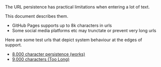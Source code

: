 The URL persistence has practical limitations when entering a lot of text.

This document describes them.

- GitHub Pages supports up to 8k characters in urls
- Some social media platforms etc may trunctate or prevent very long urls

Here are some test urls that depict system behaviour at the edges of support.

- [8,000 character persistence (works)](https://tznind.github.io/uw/cs.html?role=Crowded&debt_cnt=2&xp=0&character_level=1&move_face_adversity=1&move_assessment=1&move_get_involved=1&move_open_fire=1&move_launch_assault=1&move_patch_up=1&move_command=1&move_access=1&move_brace_for_impact=1&move_shields_up=1&move_wild_jump=1&move_cramped_quarters=1&move_acquisition=1&move_barter=1&fav_cnt=5&name=Smoth&player=Thomas&role2=Clandestine&a0_s=0&a1_s=0&a2_s=0&a3_s=0&a4_s=0&role3=Explorer&a5_s=0&a6_s=0&a7_s=0&a8_s=0&a9_s=0&role4=Evolved&move_evolvd=1&move_int=1&move_sur=1&takeFrom_evolvd_role=Psychic&takeFrom_evolvd_move=prob&move_prob=1&mettle=1&physique=2&influence=3&expertise=4&interface=5&debt0d=Field+notes+record+tactical+adjustments+made+during+salvage+operations+and+small-scale+boarding+actions.+Field+notes+record+tactical+adjustments+made+during+salvage+operations+and+small-scale+boarding+actions.+A+short+intelligence+brief+catalogs+trusted+contacts%2C+recent+asset+transfers%2C+and+disputed+claim+filings.+Technical+annotations+reference+energy+bleed+patterns+and+improvised+armor+retrofits+derived+from+scavenged+composites.+Technical+annotations+reference+energy+bleed+patterns.&debt1d=Technical+annotations+reference+energy+bleed+patterns+and+improvised+armor+retrofits+derived+from+scavenged+composites.+Field+notes+record+tactical+adjustments+made+during+salvage+operations+and+small-scale+boarding+actions.+Equipment+listings+cite+serial+numbers%2C+maintenance+windows%2C+and+the+tactical+rationale+for+experimental+mods.+Field+notes+record+tactical+adjustments+made+during+salvage+operations.&data-points=Equipment+listings+cite+serial+numbers%2C+maintenance+windows%2C+and+the+tactical+rationale+for+experimental+mods.+Medical+logs+note+the+use+of+nano-fibril+sutures+and+short-duration+sedation+for+field+triage.+Field+notes+record+tactical+adjustments+made+during+salvage+operations+and+small-scale+boarding+actions.+Field+notes+record+tactical+adjustments+made+during+salvage+operations+and+small-scale+boarding+actions.+Field.&equipment=Technical+annotations+reference+energy+bleed+patterns+and+improvised+armor+retrofits+derived+from+scavenged+composites.+Technical+annotations+reference+energy+bleed+patterns+and+improvised+armor+retrofits+derived+from+scavenged+composites.+Equipment+listings+cite+serial+numbers%2C+maintenance+windows%2C+and+the+tactical+rationale+for+experimental+mods.+Equipment+listings+cite.+High-density+capacitors+and+inertial+dampers.&fav0f=House%2BVesper&fav0d=Field+notes+record+tactical+adjustments+made+during+salvage+operations+and+small-scale+boarding+actions.+Equipment+listings+cite+serial+numbers%2C+maintenance+windows%2C+and+the+tactical+rationale+for+experimental+mods.+Technical+annotations+reference+energy+bleed+patterns+and+improvised+armor+retrofits+derived+from+scavenged+composites.+Equipment+listings+cite+serial+numbers%2C+maintenance+windows%2C+and+the.&fav1f=Northern%2BCorsair%2BCollective&fav1d=Medical+logs+note+the+use+of+nano-fibril+sutures+and+short-duration+sedation+for+field+triage.+Technical+annotations+reference+energy+bleed+patterns+and+improvised+armor+retrofits+derived+from+scavenged+composites.+Medical+logs+note+the+use+of+nano-fibril+sutures+and+short-duration+sedation+for+field+triage.+Equipment+listings+cite.&fav2f=Mercantile%2BSyndicate&fav2d=A+short+intelligence+brief+catalogs+trusted+contacts%2C+recent+asset+transfers%2C+and+disputed+claim+filings.+Field+notes+record+tactical+adjustments+made+during+salvage+operations+and+small-scale+boarding+actions.+Technical+annotations+reference+energy+bleed+patterns+and+improvised+armor+retrofits+derived+from+scavenged.&fav3f=Free%2BPort%2BLeague&fav3d=Medical+logs+note+the+use+of+nano-fibril+sutures+and+short-duration+sedation+for+field+triage.+A+short+intelligence+brief+catalogs+trusted+contacts%2C+recent+asset+transfers%2C+and+disputed+claim+filings.+A+short+intelligence+brief+catalogs+trusted+contacts%2C.&fav4f=Consortium%2Bof%2BSalt&fav4d=Technical+annotations+reference+energy+bleed+patterns+and+improvised+armor+retrofits+derived+from+scavenged+composites.+Technical+annotations+reference+energy+bleed+patterns+and+improvised+armor+retrofits+derived+from+scavenged+composites.+A+short.&pad=Field+annotation%3A+observed+thermal+signature+patterns+match+archival+salvage+runs%2C+suggesting+unauthorized+tapping+of+reactor+feeds+near+the+outer+rim.+Field+annotation%3A+observed+thermal+signature+patterns+match+archival+salvage+runs%2C+suggesting+unauthorized+tapping+of+reactor+feeds+near+the+outer+rim.+Field+annotation%3A+observed+thermal+signature+patterns+match+archival+salvage+runs%2C+suggesting+unauthorized+tapping+of+reactor+feeds+near+the+outer+rim.+Field+annotation%3A+observed+thermal+signature+patterns+match+archival+salvage+runs%2C+suggesting+unauthorized+tapping+of+reactor+feeds+near+the+outer+rim.+Field+annotation%3A+observed+thermal+signature+patterns+match+archival+salvage+runs%2C+suggesting+unauthorized+tapping+of+reactor+feeds+near+the+outer+rim.+Field+annotation%3A+observed+thermal+signature+patterns+match+archival+salvage+runs%2C+suggesting+unauthorized+tapping+of+reactor+feeds+near+the+outer+rim.+Field+annotation%3A+observed+thermal+signature+patterns+match+archival+salvage+runs%2C+suggesting+unauthorized+tapping+of+reactor+feeds+near+the+outer+rim.+Field+annotation%3A+observed+thermal+signature+patterns+match+archival+salvage+runs%2C+suggesting+unauthorized+tapping+of+reactor+feeds+near+the+outer+rim.+Field+annotation%3A+observed+thermal+signature+patterns+match+archival+salvage+runs%2C+suggesting+unauthorized+tapping+of+reactor+feeds+near+the+outer+rim.+Field+annotation%3A+observed+thermal+signature+patterns+match+archival+salvage+runs%2C+suggesting+unauthorized+tapping+of+reactor+feeds+near+the+outer+rim.+Field+annotation%3A+observed+thermal+signature+patterns+match+archival+salvage+runs%2C+suggesting+unauthorized+tapping+of+reactor+feeds+near+the+outer+rim.+Field+annotation%3A+observed+thermal+signature+patterns+match+archival+salvage+runs%2C+suggesting+unauthorized+tapping+of+reactor+feeds+near+the+outer+rim.+Field+annotation%3A+observed+thermal+signature+patterns+match+archival+salvage+runs%2C+suggesting+unauthorized+tapping+of+reactor+feeds+near+the+outer+rim.+Field+annotation%3A+observed+thermal+signature+patterns+match+archival+salvage+runs%2C+suggesting+unauthorized+tapping+of+reactor+feeds+near+the+outer+rim.+Field+annotation%3A+observed+thermal+signature+patterns+match+archival+salvage+runs%2C+suggesting+unauthorized+tapping+of+reactor+feeds+near+the+outer+rim.+Field+annotation%3A+observed+thermal+signature+patterns+match+archival+salvage+runs%2C+suggesting+unauthorized+tapping+of+reactor+feeds+near+the+outer+rim.+Field+annotation%3A+observed+thermal+signature+patterns+match+archival+salvage+runs%2C+suggesting+unauthorized+tapping+of+reactor+feeds+near+the+outer+rim.+Field+annotation%3A+observed+thermal+signature+patterns+match+archival+salvage+runs%2C+suggesting+unauthorized+tapping+of+reactor+feeds+near+the+outer+rim.+Field+annotation%3A+observed+thermal+signature+patterns+match+archival+salvage+runs%2C+suggesting+unauthorized+tapping+of+reactor+feeds+near+the+outer+rim.+Field+annotation%3A+observed+thermal+signature+patterns+match+archival+salvage+runs%2C+suggesting+unauthorized+tapping+of+reactor+feeds+near+the+outer+rim.+Field+annotation%3A+observed+thermal+signature+patterns+match+archival+salvage+runs%2C+suggesting+unauthorized+tapping+of+reactor+feeds+near+the+outer+rim.+Field+annotation%3A+observed+thermal+signature+patterns+match+archival+salvage+runs%2C+suggesting+unauthorized+tapping+of+reactor+feeds+near+the+outer+rim.+Field+annotation%3A+observed+thermal+signature+patterns+match+archival+salvage+runs%2C+suggesting+unauthorized+tapping+of+reactor+feeds+near+the+outer+rim.+Field+annotation%3A+observed+thermal+signature+patterns+match+archival+salvage+runs%2C+suggesting+unauthorized+tapping+of+reactor+feeds+near+the+outer+rim.+Field+annotation%3A+observed+thermal+signature+patterns+ma)
- [9,000 characters (Too Long)](https://tznind.github.io/uw/cs.html?role=Crowded&debt_cnt=2&xp=0&character_level=1&move_face_adversity=1&move_assessment=1&move_get_involved=1&move_open_fire=1&move_launch_assault=1&move_patch_up=1&move_command=1&move_access=1&move_brace_for_impact=1&move_shields_up=1&move_wild_jump=1&move_cramped_quarters=1&move_acquisition=1&move_barter=1&fav_cnt=5&name=Smoth&player=Thomas&role2=Clandestine&a0_s=0&a1_s=0&a2_s=0&a3_s=0&a4_s=0&role3=Explorer&a5_s=0&a6_s=0&a7_s=0&a8_s=0&a9_s=0&role4=Evolved&move_evolvd=1&move_int=1&move_sur=1&takeFrom_evolvd_role=Psychic&takeFrom_evolvd_move=prob&move_prob=1&mettle=1&physique=2&influence=3&expertise=4&interface=5&debt0d=Field+notes+record+tactical+adjustments+made+during+salvage+operations+and+small-scale+boarding+actions.+Field+notes+record+tactical+adjustments+made+during+salvage+operations+and+small-scale+boarding+actions.+A+short+intelligence+brief+catalogs+trusted+contacts%2C+recent+asset+transfers%2C+and+disputed+claim+filings.+Technical+annotations+reference+energy+bleed+patterns+and+improvised+armor+retrofits+derived+from+scavenged+composites.+Technical+annotations+reference+energy+bleed+patterns.&debt1d=Technical+annotations+reference+energy+bleed+patterns+and+improvised+armor+retrofits+derived+from+scavenged+composites.+Field+notes+record+tactical+adjustments+made+during+salvage+operations+and+small-scale+boarding+actions.+Equipment+listings+cite+serial+numbers%2C+maintenance+windows%2C+and+the+tactical+rationale+for+experimental+mods.+Field+notes+record+tactical+adjustments+made+during+salvage+operations.&data-points=Equipment+listings+cite+serial+numbers%2C+maintenance+windows%2C+and+the+tactical+rationale+for+experimental+mods.+Medical+logs+note+the+use+of+nano-fibril+sutures+and+short-duration+sedation+for+field+triage.+Field+notes+record+tactical+adjustments+made+during+salvage+operations+and+small-scale+boarding+actions.+Field+notes+record+tactical+adjustments+made+during+salvage+operations+and+small-scale+boarding+actions.+Field.&equipment=Technical+annotations+reference+energy+bleed+patterns+and+improvised+armor+retrofits+derived+from+scavenged+composites.+Technical+annotations+reference+energy+bleed+patterns+and+improvised+armor+retrofits+derived+from+scavenged+composites.+Equipment+listings+cite+serial+numbers%2C+maintenance+windows%2C+and+the+tactical+rationale+for+experimental+mods.+Equipment+listings+cite.+High-density+capacitors+and+inertial+dampers.&fav0f=House%2BVesper&fav0d=Field+notes+record+tactical+adjustments+made+during+salvage+operations+and+small-scale+boarding+actions.+Equipment+listings+cite+serial+numbers%2C+maintenance+windows%2C+and+the+tactical+rationale+for+experimental+mods.+Technical+annotations+reference+energy+bleed+patterns+and+improvised+armor+retrofits+derived+from+scavenged+composites.+Equipment+listings+cite+serial+numbers%2C+maintenance+windows%2C+and+the.&fav1f=Northern%2BCorsair%2BCollective&fav1d=Medical+logs+note+the+use+of+nano-fibril+sutures+and+short-duration+sedation+for+field+triage.+Technical+annotations+reference+energy+bleed+patterns+and+improvised+armor+retrofits+derived+from+scavenged+composites.+Medical+logs+note+the+use+of+nano-fibril+sutures+and+short-duration+sedation+for+field+triage.+Equipment+listings+cite.&fav2f=Mercantile%2BSyndicate&fav2d=A+short+intelligence+brief+catalogs+trusted+contacts%2C+recent+asset+transfers%2C+and+disputed+claim+filings.+Field+notes+record+tactical+adjustments+made+during+salvage+operations+and+small-scale+boarding+actions.+Technical+annotations+reference+energy+bleed+patterns+and+improvised+armor+retrofits+derived+from+scavenged.&fav3f=Free%2BPort%2BLeague&fav3d=Medical+logs+note+the+use+of+nano-fibril+sutures+and+short-duration+sedation+for+field+triage.+A+short+intelligence+brief+catalogs+trusted+contacts%2C+recent+asset+transfers%2C+and+disputed+claim+filings.+A+short+intelligence+brief+catalogs+trusted+contacts%2C.&fav4f=Consortium%2Bof%2BSalt&fav4d=Technical+annotations+reference+energy+bleed+patterns+and+improvised+armor+retrofits+derived+from+scavenged+composites.+Technical+annotations+reference+energy+bleed+patterns+and+improvised+armor+retrofits+derived+from+scavenged+composites.+A+short.&pad=Field+annotation%3A+observed+thermal+signature+patterns+match+archival+salvage+runs%2C+suggesting+unauthorized+tapping+of+reactor+feeds+near+the+outer+rim.+Field+annotation%3A+observed+thermal+signature+patterns+match+archival+salvage+runs%2C+suggesting+unauthorized+tapping+of+reactor+feeds+near+the+outer+rim.+Field+annotation%3A+observed+thermal+signature+patterns+match+archival+salvage+runs%2C+suggesting+unauthorized+tapping+of+reactor+feeds+near+the+outer+rim.+Field+annotation%3A+observed+thermal+signature+patterns+match+archival+salvage+runs%2C+suggesting+unauthorized+tapping+of+reactor+feeds+near+the+outer+rim.+Field+annotation%3A+observed+thermal+signature+patterns+match+archival+salvage+runs%2C+suggesting+unauthorized+tapping+of+reactor+feeds+near+the+outer+rim.+Field+annotation%3A+observed+thermal+signature+patterns+match+archival+salvage+runs%2C+suggesting+unauthorized+tapping+of+reactor+feeds+near+the+outer+rim.+Field+annotation%3A+observed+thermal+signature+patterns+match+archival+salvage+runs%2C+suggesting+unauthorized+tapping+of+reactor+feeds+near+the+outer+rim.+Field+annotation%3A+observed+thermal+signature+patterns+match+archival+salvage+runs%2C+suggesting+unauthorized+tapping+of+reactor+feeds+near+the+outer+rim.+Field+annotation%3A+observed+thermal+signature+patterns+match+archival+salvage+runs%2C+suggesting+unauthorized+tapping+of+reactor+feeds+near+the+outer+rim.+Field+annotation%3A+observed+thermal+signature+patterns+match+archival+salvage+runs%2C+suggesting+unauthorized+tapping+of+reactor+feeds+near+the+outer+rim.+Field+annotation%3A+observed+thermal+signature+patterns+match+archival+salvage+runs%2C+suggesting+unauthorized+tapping+of+reactor+feeds+near+the+outer+rim.+Field+annotation%3A+observed+thermal+signature+patterns+match+archival+salvage+runs%2C+suggesting+unauthorized+tapping+of+reactor+feeds+near+the+outer+rim.+Field+annotation%3A+observed+thermal+signature+patterns+match+archival+salvage+runs%2C+suggesting+unauthorized+tapping+of+reactor+feeds+near+the+outer+rim.+Field+annotation%3A+observed+thermal+signature+patterns+match+archival+salvage+runs%2C+suggesting+unauthorized+tapping+of+reactor+feeds+near+the+outer+rim.+Field+annotation%3A+observed+thermal+signature+patterns+match+archival+salvage+runs%2C+suggesting+unauthorized+tapping+of+reactor+feeds+near+the+outer+rim.+Field+annotation%3A+observed+thermal+signature+patterns+match+archival+salvage+runs%2C+suggesting+unauthorized+tapping+of+reactor+feeds+near+the+outer+rim.+Field+annotation%3A+observed+thermal+signature+patterns+match+archival+salvage+runs%2C+suggesting+unauthorized+tapping+of+reactor+feeds+near+the+outer+rim.+Field+annotation%3A+observed+thermal+signature+patterns+match+archival+salvage+runs%2C+suggesting+unauthorized+tapping+of+reactor+feeds+near+the+outer+rim.+Field+annotation%3A+observed+thermal+signature+patterns+match+archival+salvage+runs%2C+suggesting+unauthorized+tapping+of+reactor+feeds+near+the+outer+rim.+Field+annotation%3A+observed+thermal+signature+patterns+match+archival+salvage+runs%2C+suggesting+unauthorized+tapping+of+reactor+feeds+near+the+outer+rim.+Field+annotation%3A+observed+thermal+signature+patterns+match+archival+salvage+runs%2C+suggesting+unauthorized+tapping+of+reactor+feeds+near+the+outer+rim.+Field+annotation%3A+observed+thermal+signature+patterns+match+archival+salvage+runs%2C+suggesting+unauthorized+tapping+of+reactor+feeds+near+the+outer+rim.+Field+annotation%3A+observed+thermal+signature+patterns+match+archival+salvage+runs%2C+suggesting+unauthorized+tapping+of+reactor+feeds+near+the+outer+rim.+Field+annotation%3A+observed+thermal+signature+patterns+match+archival+salvage+runs%2C+suggesting+unauthorized+tapping+of+reactor+feeds+near+the+outer+rim.+Field+annotation%3A+observed+thermal+signature+patterns+match+archival+salvage+runs%2C+suggesting+unauthorized+tapping+of+reactor+feeds+near+the+outer+rim.+Field+annotation%3A+observed+thermal+signature+patterns+match+archival+salvage+runs%2C+suggesting+unauthorized+tapping+of+reactor+feeds+near+the+outer+rim.+Field+annotation%3A+observed+thermal+signature+patterns+match+archival+salvage+runs%2C+suggesting+unauthorized+tapping+of+reactor+feeds+near+the+outer+rim.+Field+annotation%3A+observed+thermal+signature+patterns+match+archival+salvage+runs%2C+suggesting+unauthorized+tapping+of+reactor+feeds+near+the+outer+rim.+Field+annotation%3A+observed+thermal+signature+patterns+match+archival+salvage+runs%2C+suggesting+unauthorized+tapping+of+reactor+feeds+near+the+outer+rim.+Field+annotation%3A+observed+thermal+signature+patterns+match+archival+salvage+runs%2C+suggesting+unauthorized+tapping+of+reactor+feeds+near+the+outer+rim.+Field+annotation%3A+observed+thermal+signature+patterns+match+archival)
